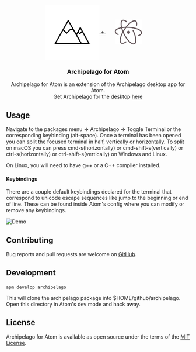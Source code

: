 <p align="center">
  <a href="https://github.com/npezza93/archipelago-atom">
    <img src="https://raw.githubusercontent.com/npezza93/archipelago-atom/master/.github/logo.png" width="150" valign="middle">
    <span color="black">+</span>
    <img src="https://raw.githubusercontent.com/npezza93/archipelago-atom/master/.github/atom.png" width="75" valign="middle" vspace="40" hspace="25">
  </a>

  <h3 align="center">Archipelago for Atom</h3>

  <p align="center">
    Archipelago for Atom is an extension of the Archipelago desktop app for Atom.
    <br>
    Get Archipelago for the desktop <a href="https://github.com/npezza93/archipelago">here</a>
  </p>
</p>

## Usage
Navigate to the packages menu -> Archipelago -> Toggle Terminal or the corresponding
keybinding (alt-space). Once a terminal has been opened you can split the focused terminal in half, vertically or horizontally. To split on macOS you can press cmd-s(horizontally) or cmd-shift-s(vertically) or ctrl-s(horizontally) or ctrl-shift-s(vertically) on Windows and Linux.

On Linux, you will need to have g++ or a C++ compiler installed.

#### Keybindings
There are a couple default keybindings declared for the terminal that correspond to unicode escape sequences like jump to the beginning or end of line.
These can be found inside Atom's config where you can modify or remove any keybindings.  

![Demo](https://raw.githubusercontent.com/npezza93/archipelago-atom/master/.github/demo.gif)

## Contributing
Bug reports and pull requests are welcome on [GitHub](https://github.com/npezza93/archipelago-atom).

## Development
`apm develop archipelago`

This will clone the archipelago package into $HOME/github/archipelago. Open this directory in Atom's dev mode and hack away.

## License

Archipelago for Atom is available as open source under the terms of the [MIT License](http://opensource.org/licenses/MIT).
